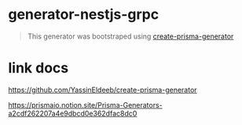 # generator-nestjs-grpc

> This generator was bootstraped using [create-prisma-generator](https://github.com/YassinEldeeb/create-prisma-generator)


# link docs 
https://github.com/YassinEldeeb/create-prisma-generator

https://prismaio.notion.site/Prisma-Generators-a2cdf262207a4e9dbcd0e362dfac8dc0